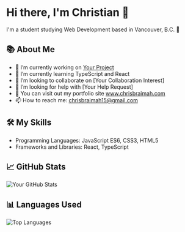 # Hi there, I'm Christian 👋

I'm a student studying Web Development based in Vancouver, B.C. 👋


## 📚 About Me
- 🔭 I’m currently working on [Your Project](#)
- 🌱 I’m currently learning TypeScript and React 
- 👯 I’m looking to collaborate on [Your Collaboration Interest]
- 🤔 I’m looking for help with [Your Help Request]
- 💬 You can visit out my portfolio site www.chrisbraimah.com
- 📫 How to reach me: chrisbraimah15@gmail.com


## 🛠️ My Skills
- Programming Languages: JavaScript ES6, CSS3, HTML5
- Frameworks and Libraries: React, TypeScript


## 📈 GitHub Stats
![Your GitHub Stats](https://github-readme-stats.vercel.app/api?username=Rad-ius&show_icons=true&theme=radical)
## 📊 Languages Used
![Top Languages](https://github-readme-stats.vercel.app/api/top-langs/?username=Rad-ius&layout=compact&theme=black&langs_count=10)
